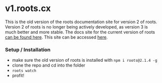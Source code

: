 v1.roots.cx
===========

This is the old version of the roots documentation site for version 2 of roots. Version 2 of roots is no longer being actively developed, as version 3 is much better and more stable. The docs site for the current version of roots [can be found here](https://github.com/carrot/roots-www). This site can be accessed [here](http://v1.roots.cx).

### Setup / Installation

- make sure the old version of roots is installed with `npm i roots@2.1.4 -g`
- clone the repo and cd into the folder
- `roots watch`
- profit!
